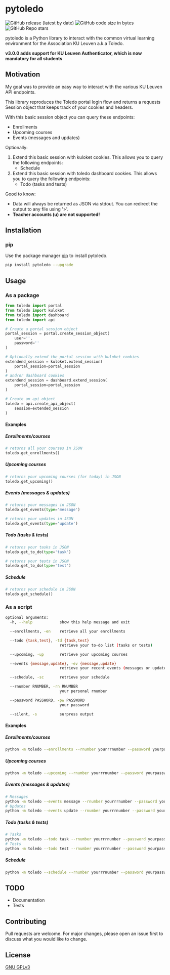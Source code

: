 # pytoledo

![GitHub release (latest by date)](https://img.shields.io/github/v/release/DaanVervacke/pyToledo)
![GitHub code size in bytes](https://img.shields.io/github/languages/code-size/DaanVervacke/pyToledo)
![GitHub Repo stars](https://img.shields.io/github/stars/DaanVervacke/pyToledo)

pytoledo is a Python library to interact with the common virtual learning environment for the Association KU Leuven a.k.a Toledo.

**v3.0.0 adds support for KU Leuven Authenticator, which is now mandatory for all students**

## Motivation

My goal was to provide an easy way to interact with the various KU Leuven API endpoints.

This library reproduces the Toledo portal login flow and returns a requests Session object that keeps track of your cookies and headers.

With this basic session object you can query these endpoints:

- Enrollments
- Upcoming courses
- Events (messages and updates)

Optionally:

1. Extend this basic session with kuloket cookies. This allows you to query the following endpoints:
    - Schedule
2. Extend this basic session with toledo dashboard cookies. This allows you to query the following endpoints:
    - Todo (tasks and tests)

Good to know:

- Data will always be returned as JSON via stdout. You can redirect the output to any file using '>'.
- **Teacher accounts (u) are not supported!**

## Installation

### pip

Use the package manager [pip](https://pip.pypa.io/en/stable/) to install pytoledo.

```bash
pip install pytoledo --upgrade
```

## Usage

### As a package

```python
from toledo import portal
from toledo import kuloket
from toledo import dashboard
from toledo import api

# Create a portal session object 
portal_session = portal.create_session_object(
    user='',
    password=''
)

# Optionally extend the portal session with kuloket cookies
extendend_session = kuloket.extend_session(
    portal_session=portal_session
)
# and/or dashboard cookies
extendend_session = dashboard.extend_session(
    portal_session=portal_session
)

# Create an api object
toledo = api.create_api_object(
    session=extended_session
)
```

#### Examples

##### Enrollments/courses

```python
# returns all your courses in JSON
toledo.get_enrollments()
```

##### Upcoming courses

```python
# returns your upcoming courses (for today) in JSON
toledo.get_upcoming()
```

##### Events (messages & updates)

```python
# returns your messages in JSON
toledo.get_events(type='message')

# returns your updates in JSON
toledo.get_events(type='update')
```

##### Todo (tasks & tests)

```python
# returns your tasks in JSON
toledo.get_to_do(type='task')

# returns your tests in JSON
toledo.get_to_do(type='test')
```

##### Schedule

```python
# returns your schedule in JSON
toledo.get_schedule()
```

### As a script

```bash
optional arguments:
  -h, --help            show this help message and exit

  --enrollments, -en    retrieve all your enrollments

  --todo {task,test}, -td {task,test}
                        retrieve your to-do list (tasks or tests)

  --upcoming, -up       retrieve your upcoming courses

  --events {message,update}, -ev {message,update}
                        retrieve your recent events (messages or updates)

  --schedule, -sc       retrieve your schedule

  --rnumber RNUMBER, -rn RNUMBER
                        your personal rnumber

  --password PASSWORD, -pw PASSWORD
                        your password

  --silent, -s          surpress output
```

#### Examples

##### Enrollments/courses

```bash
python -m toledo --enrollments --rnumber yourrrnumber --password yourpassword
```

##### Upcoming courses

```bash
python -m toledo --upcoming --rnumber yourrrnumber --password yourpassword
```

##### Events (messages & updates)

```bash
# Messages
python -m toledo --events message --rnumber yourrrnumber --password yourpassword
# Updates
python -m toledo --events update --rnumber yourrrnumber --password yourpassword
```

##### Todo (tasks & tests)

```bash
# Tasks
python -m toledo --todo task --rnumber yourrrnumber --password yourpassword
# Tests
python -m toledo --todo test --rnumber yourrrnumber --password yourpassword
```

##### Schedule

```bash
python -m toledo --schedule --rnumber yourrrnumber --password yourpassword
```

## TODO

- Documentation
- Tests

## Contributing

Pull requests are welcome. For major changes, please open an issue first to discuss what you would like to change.

## License

[GNU GPLv3](https://choosealicense.com/licenses/gpl-3.0/)
